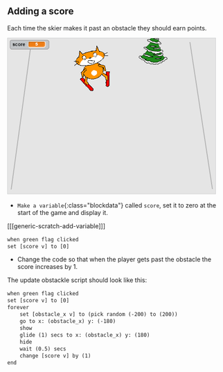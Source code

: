 ## Adding a score

Each time the skier makes it past an obstacle they should earn points.

![score](images/score.png)

+ `Make a variable`{:class="blockdata"} called `score`, set it to zero at the start of the game and display it.

[[[generic-scratch-add-variable]]]

```blocks
when green flag clicked
set [score v] to [0]
```

+ Change the code so that when the player gets past the obstacle the score increases by 1.

The update obstackle script should look like this:

```blocks
when green flag clicked
set [score v] to [0]
forever 
    set [obstacle_x v] to (pick random (-200) to (200))
    go to x: (obstacle_x) y: (-180)
    show
    glide (1) secs to x: (obstacle_x) y: (180)
    hide
    wait (0.5) secs
    change [score v] by (1)
end
```
